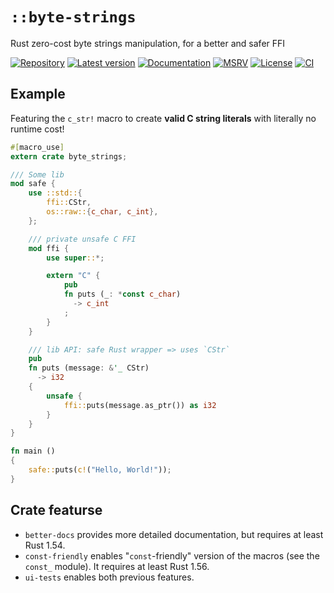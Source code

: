 # `::byte-strings`

Rust zero-cost byte strings manipulation, for a better and safer FFI

[![Repository](https://img.shields.io/badge/repository-GitHub-brightgreen.svg)](
https://github.com/danielhenrymantilla/byte-strings-rs)
[![Latest version](https://img.shields.io/crates/v/byte-strings.svg)](
https://crates.io/crates/byte-strings)
[![Documentation](https://docs.rs/byte-strings/badge.svg)](
https://docs.rs/byte-strings)
[![MSRV](https://img.shields.io/badge/MSRV-1.65.0-white)](
https://gist.github.com/danielhenrymantilla/8e5b721b3929084562f8f65668920c33)
[![License](https://img.shields.io/crates/l/byte-strings.svg)](
https://github.com/danielhenrymantilla/byte-strings-rs/blob/master/LICENSE-ZLIB)
[![CI](https://github.com/danielhenrymantilla/byte-strings-rs/workflows/CI/badge.svg)](
https://github.com/danielhenrymantilla/byte-strings-rs/actions)

<!-- Templated by `cargo-generate` using https://github.com/danielhenrymantilla/proc-macro-template -->

## Example

Featuring the `c_str!` macro to create **valid C string literals** with
literally no runtime cost!

```rust
#[macro_use]
extern crate byte_strings;

/// Some lib
mod safe {
    use ::std::{
        ffi::CStr,
        os::raw::{c_char, c_int},
    };

    /// private unsafe C FFI
    mod ffi {
        use super::*;

        extern "C" {
            pub
            fn puts (_: *const c_char)
              -> c_int
            ;
        }
    }

    /// lib API: safe Rust wrapper => uses `CStr`
    pub
    fn puts (message: &'_ CStr)
      -> i32
    {
        unsafe {
            ffi::puts(message.as_ptr()) as i32
        }
    }
}

fn main ()
{
    safe::puts(c!("Hello, World!"));
}
```

## Crate featurse

- `better-docs` provides more detailed documentation, but requires at least Rust 1.54.
- `const-friendly` enables "`const`-friendly" version of the macros (see the `const_` module). It requires at least Rust 1.56.
- `ui-tests` enables both previous features.
